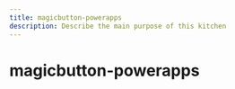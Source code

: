 ```yaml
---
title: magicbutton-powerapps
description: Describe the main purpose of this kitchen
---
```


# magicbutton-powerapps
